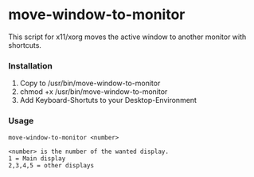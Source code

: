 # move-window-to-monitor
This script for x11/xorg moves the active window to another monitor with shortcuts.

### Installation
1. Copy to /usr/bin/move-window-to-monitor
2. chmod +x /usr/bin/move-window-to-monitor
3. Add Keyboard-Shortuts to your Desktop-Environment

### Usage
```
move-window-to-monitor <number>

<number> is the number of the wanted display.
1 = Main display
2,3,4,5 = other displays
